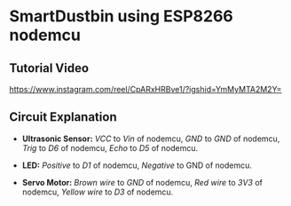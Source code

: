 # SmartDustbin using ESP8266 nodemcu

## Tutorial Video
https://www.instagram.com/reel/CpARxHRBve1/?igshid=YmMyMTA2M2Y=

## Circuit Explanation


- **Ultrasonic Sensor:** *VCC* to *Vin* of nodemcu, *GND* to *GND* of nodemcu, *Trig* to *D6* of nodemcu, *Echo* to *D5* of nodemcu.

- **LED:** *Positive* to *D1* of nodemcu, *Negative* to GND of nodemcu.

- **Servo Motor:** *Brown wire* to *GND* of nodemcu, *Red wire* to *3V3* of nodemcu, *Yellow wire* to *D3* of nodemcu.
